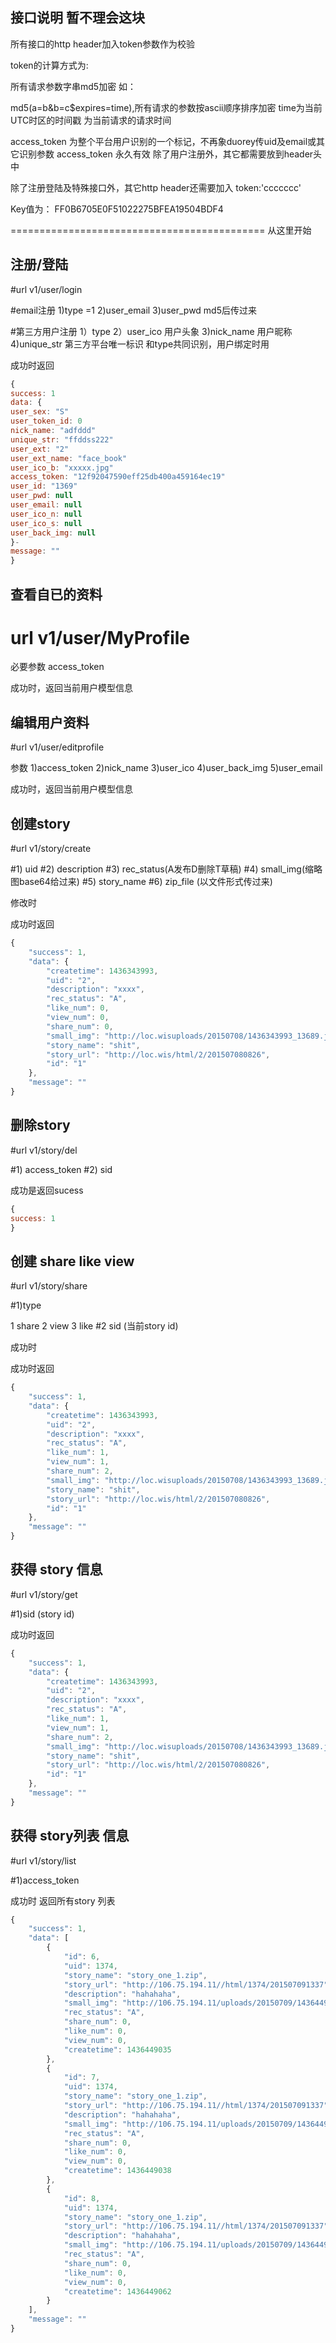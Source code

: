 ## 接口说明 暂不理会这块

所有接口的http header加入token参数作为校验

token的计算方式为:

所有请求参数字串md5加密 如：

md5(a=b&b=c$expires=time),所有请求的参数按ascii顺序排序加密
time为当前UTC时区的时间戳 为当前请求的请求时间

access_token 为整个平台用户识别的一个标记，不再象duorey传uid及email或其它识别参数
access_token 永久有效
除了用户注册外，其它都需要放到header头中

除了注册登陆及特殊接口外，其它http header还需要加入
token:'ccccccc'

Key值为：
FF0B6705E0F51022275BFEA19504BDF4

============================================
从这里开始

## 注册/登陆
#url  v1/user/login

#email注册
1)type =1
2)user_email
3)user_pwd  md5后传过来

#第三方用户注册
1）type
2）user_ico 用户头象
3)nick_name 用户昵称
4)unique_str 第三方平台唯一标识 和type共同识别，用户绑定时用

成功时返回
```javascript
{
success: 1
data: {
user_sex: "S"
user_token_id: 0
nick_name: "adfddd"
unique_str: "ffddss222"
user_ext: "2"
user_ext_name: "face_book"
user_ico_b: "xxxxx.jpg"
access_token: "12f92047590eff25db400a459164ec19"
user_id: "1369"
user_pwd: null
user_email: null
user_ico_n: null
user_ico_s: null
user_back_img: null
}-
message: ""
}
```

## 查看自已的资料
# url v1/user/MyProfile
必要参数
access_token

成功时，返回当前用户模型信息


## 编辑用户资料
#url  v1/user/editprofile

参数
1)access_token
2)nick_name
3)user_ico
4)user_back_img
5)user_email

成功时，返回当前用户模型信息


## 创建story
#url v1/story/create

#1) uid
#2) description
#3) rec_status(A发布D删除T草稿)
#4) small_img(缩略图base64给过来)
#5) story_name
#6) zip_file (以文件形式传过来)


修改时


成功时返回
```javascript
{
    "success": 1,
    "data": {
        "createtime": 1436343993,
        "uid": "2",
        "description": "xxxx",
        "rec_status": "A",
        "like_num": 0,
        "view_num": 0,
        "share_num": 0,
        "small_img": "http://loc.wisuploads/20150708/1436343993_13689.jpg",
        "story_name": "shit",
        "story_url": "http://loc.wis/html/2/201507080826",
        "id": "1"
    },
    "message": ""
}
```
## 删除story
#url v1/story/del

#1) access_token
#2) sid

成功是返回sucess
```javascript
{
success: 1
}
```



## 创建 share like view
#url v1/story/share

#1)type

 1 share
 2 view
 3 like
#2 sid (当前story id)


成功时


成功时返回
```javascript
{
    "success": 1,
    "data": {
        "createtime": 1436343993,
        "uid": "2",
        "description": "xxxx",
        "rec_status": "A",
        "like_num": 1,
        "view_num": 1,
        "share_num": 2,
        "small_img": "http://loc.wisuploads/20150708/1436343993_13689.jpg",
        "story_name": "shit",
        "story_url": "http://loc.wis/html/2/201507080826",
        "id": "1"
    },
    "message": ""
}
```

## 获得 story 信息
#url v1/story/get

#1)sid (story id)

成功时返回
```javascript
{
    "success": 1,
    "data": {
        "createtime": 1436343993,
        "uid": "2",
        "description": "xxxx",
        "rec_status": "A",
        "like_num": 1,
        "view_num": 1,
        "share_num": 2,
        "small_img": "http://loc.wisuploads/20150708/1436343993_13689.jpg",
        "story_name": "shit",
        "story_url": "http://loc.wis/html/2/201507080826",
        "id": "1"
    },
    "message": ""
}
```

## 获得 story列表 信息
#url v1/story/list

#1)access_token

成功时
返回所有story 列表
```javascript
{
    "success": 1,
    "data": [
        {
            "id": 6,
            "uid": 1374,
            "story_name": "story_one_1.zip",
            "story_url": "http://106.75.194.11//html/1374/201507091337",
            "description": "hahahaha",
            "small_img": "http://106.75.194.11/uploads/20150709/1436449035_1588605180.jpg",
            "rec_status": "A",
            "share_num": 0,
            "like_num": 0,
            "view_num": 0,
            "createtime": 1436449035
        },
        {
            "id": 7,
            "uid": 1374,
            "story_name": "story_one_1.zip",
            "story_url": "http://106.75.194.11//html/1374/201507091337",
            "description": "hahahaha",
            "small_img": "http://106.75.194.11/uploads/20150709/1436449038_1647208076.jpg",
            "rec_status": "A",
            "share_num": 0,
            "like_num": 0,
            "view_num": 0,
            "createtime": 1436449038
        },
        {
            "id": 8,
            "uid": 1374,
            "story_name": "story_one_1.zip",
            "story_url": "http://106.75.194.11//html/1374/201507091337",
            "description": "hahahaha",
            "small_img": "http://106.75.194.11/uploads/20150709/1436449062_1469461119.jpg",
            "rec_status": "A",
            "share_num": 0,
            "like_num": 0,
            "view_num": 0,
            "createtime": 1436449062
        }
    ],
    "message": ""
}
```

